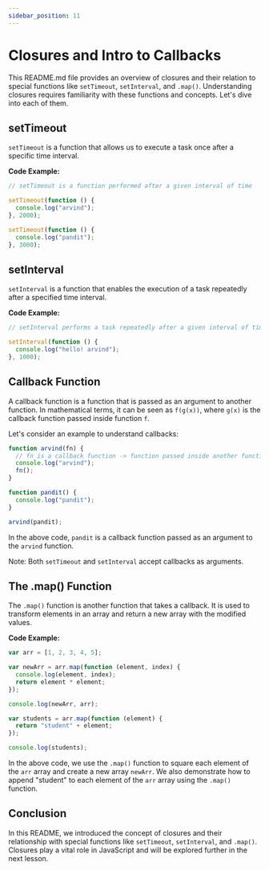 ```yaml
---
sidebar_position: 11
---
```


# Closures and Intro to Callbacks

This README.md file provides an overview of closures and their relation to special functions like `setTimeout`, `setInterval`, and `.map()`. Understanding closures requires familiarity with these functions and concepts. Let's dive into each of them.

## setTimeout

`setTimeout` is a function that allows us to execute a task once after a specific time interval.

**Code Example:**

```javascript
// setTimeout is a function performed after a given interval of time

setTimeout(function () {
  console.log("arvind");
}, 2000);

setTimeout(function () {
  console.log("pandit");
}, 3000);
```

## setInterval

`setInterval` is a function that enables the execution of a task repeatedly after a specified time interval.

**Code Example:**

```javascript
// setInterval performs a task repeatedly after a given interval of time

setInterval(function () {
  console.log("hello! arvind");
}, 1000);
```

## Callback Function

A callback function is a function that is passed as an argument to another function. In mathematical terms, it can be seen as `f(g(x))`, where `g(x)` is the callback function passed inside function `f`.

Let's consider an example to understand callbacks:

```javascript
function arvind(fn) {
  // fn is a callback function -> function passed inside another function
  console.log("arvind");
  fn();
}

function pandit() {
  console.log("pandit");
}

arvind(pandit);
```

In the above code, `pandit` is a callback function passed as an argument to the `arvind` function.

Note: Both `setTimeout` and `setInterval` accept callbacks as arguments.

## The .map() Function

The `.map()` function is another function that takes a callback. It is used to transform elements in an array and return a new array with the modified values.

**Code Example:**

```javascript
var arr = [1, 2, 3, 4, 5];

var newArr = arr.map(function (element, index) {
  console.log(element, index);
  return element * element;
});

console.log(newArr, arr);

var students = arr.map(function (element) {
  return "student" + element;
});

console.log(students);
```

In the above code, we use the `.map()` function to square each element of the `arr` array and create a new array `newArr`. We also demonstrate how to append "student" to each element of the `arr` array using the `.map()` function.

## Conclusion

In this README, we introduced the concept of closures and their relationship with special functions like `setTimeout`, `setInterval`, and `.map()`. Closures play a vital role in JavaScript and will be explored further in the next lesson.
